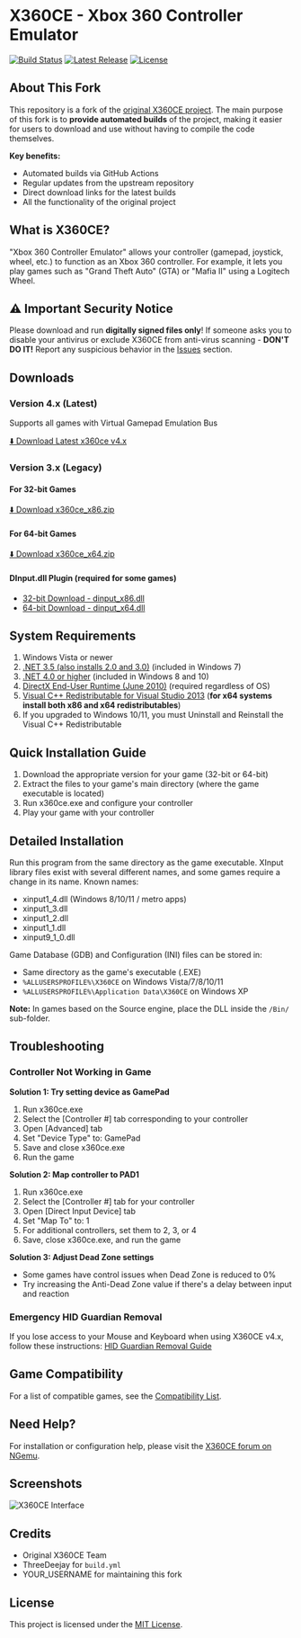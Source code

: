 # X360CE - Xbox 360 Controller Emulator

[![Build Status](https://img.shields.io/github/workflow/status/X-android-pixel/x360ce/build/main)](https://github.com/X-android-pixel/x360ce/actions)
[![Latest Release](https://img.shields.io/github/v/release/X-android-pixel/x360ce?include_prereleases)](https://github.com/X-android-pixel/x360ce/releases)
[![License](https://img.shields.io/github/license/x360ce/x360ce)](https://github.com/x360ce/x360ce/blob/master/LICENSE)

## About This Fork

This repository is a fork of the [original X360CE project](https://github.com/x360ce/x360ce). The main purpose of this fork is to **provide automated builds** of the project, making it easier for users to download and use without having to compile the code themselves.

**Key benefits:**
- Automated builds via GitHub Actions
- Regular updates from the upstream repository
- Direct download links for the latest builds
- All the functionality of the original project

## What is X360CE?

"Xbox 360 Controller Emulator" allows your controller (gamepad, joystick, wheel, etc.) to function as an Xbox 360 controller. For example, it lets you play games such as "Grand Theft Auto" (GTA) or "Mafia II" using a Logitech Wheel.

## ⚠️ Important Security Notice

Please download and run **digitally signed files only**! If someone asks you to disable your antivirus or exclude X360CE from anti-virus scanning - **DON'T DO IT!** Report any suspicious behavior in the [Issues](https://github.com/YOUR_USERNAME/x360ce/issues) section.

## Downloads

### Version 4.x (Latest)

Supports all games with Virtual Gamepad Emulation Bus

[⬇️ Download Latest x360ce v4.x](https://github.com/YOUR_USERNAME/x360ce/releases/latest)

### Version 3.x (Legacy)

#### For 32-bit Games
[⬇️ Download x360ce_x86.zip](https://github.com/YOUR_USERNAME/x360ce/releases/latest/download/x360ce_x86.zip)

#### For 64-bit Games
[⬇️ Download x360ce_x64.zip](https://github.com/YOUR_USERNAME/x360ce/releases/latest/download/x360ce_x64.zip)

#### DInput.dll Plugin (required for some games)
- [32-bit Download - dinput_x86.dll](https://github.com/YOUR_USERNAME/x360ce/releases/latest/download/dinput_x86.dll)
- [64-bit Download - dinput_x64.dll](https://github.com/YOUR_USERNAME/x360ce/releases/latest/download/dinput_x64.dll)

## System Requirements

1. Windows Vista or newer
2. [.NET 3.5 (also installs 2.0 and 3.0)](http://www.microsoft.com/en-us/download/details.aspx?id=22) (included in Windows 7)
3. [.NET 4.0 or higher](http://www.microsoft.com/en-us/download/details.aspx?id=48130) (included in Windows 8 and 10)
4. [DirectX End-User Runtime (June 2010)](http://www.microsoft.com/en-us/download/details.aspx?id=8109) (required regardless of OS)
5. [Visual C++ Redistributable for Visual Studio 2013](http://www.microsoft.com/en-us/download/details.aspx?id=40784) (**for x64 systems install both x86 and x64 redistributables**)
6. If you upgraded to Windows 10/11, you must Uninstall and Reinstall the Visual C++ Redistributable

## Quick Installation Guide

1. Download the appropriate version for your game (32-bit or 64-bit)
2. Extract the files to your game's main directory (where the game executable is located)
3. Run x360ce.exe and configure your controller
4. Play your game with your controller

## Detailed Installation

Run this program from the same directory as the game executable. XInput library files exist with several different names, and some games require a change in its name. Known names:

* xinput1_4.dll (Windows 8/10/11 / metro apps)
* xinput1_3.dll
* xinput1_2.dll
* xinput1_1.dll
* xinput9_1_0.dll

Game Database (GDB) and Configuration (INI) files can be stored in:
- Same directory as the game's executable (.EXE)
- `%ALLUSERSPROFILE%\X360CE` on Windows Vista/7/8/10/11
- `%ALLUSERSPROFILE%\Application Data\X360CE` on Windows XP

**Note:** In games based on the Source engine, place the DLL inside the `/Bin/` sub-folder.

## Troubleshooting

### Controller Not Working in Game

**Solution 1: Try setting device as GamePad**
1. Run x360ce.exe
2. Select the [Controller #] tab corresponding to your controller
3. Open [Advanced] tab
4. Set "Device Type" to: GamePad
5. Save and close x360ce.exe
6. Run the game

**Solution 2: Map controller to PAD1**
1. Run x360ce.exe
2. Select the [Controller #] tab for your controller
3. Open [Direct Input Device] tab
4. Set "Map To" to: 1
5. For additional controllers, set them to 2, 3, or 4
6. Save, close x360ce.exe, and run the game

**Solution 3: Adjust Dead Zone settings**
- Some games have control issues when Dead Zone is reduced to 0%
- Try increasing the Anti-Dead Zone value if there's a delay between input and reaction

### Emergency HID Guardian Removal

If you lose access to your Mouse and Keyboard when using X360CE v4.x, follow these instructions:
[HID Guardian Removal Guide](https://github.com/x360ce/x360ce/wiki/HID-Guardian)

## Game Compatibility

For a list of compatible games, see the [Compatibility List](https://github.com/x360ce/x360ce/wiki/Compatibility-List).

## Need Help?

For installation or configuration help, please visit the [X360CE forum on NGemu](http://ngemu.com/forums/x360ce.140).

## Screenshots

![X360CE Interface](http://www.jocys.com/projects/x360ce/Images/x360ce_General.png)

## Credits
* Original X360CE Team
* ThreeDeejay for `build.yml`
* YOUR_USERNAME for maintaining this fork

## License

This project is licensed under the [MIT License](https://github.com/x360ce/x360ce/blob/master/LICENSE).
